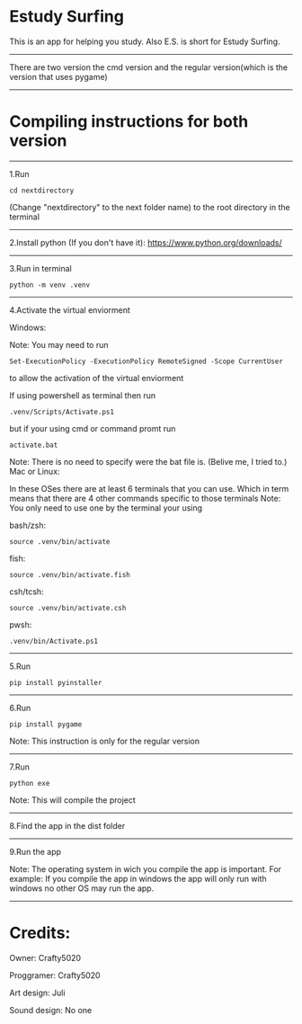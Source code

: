 # Estudy Surfing

This is an app for helping you study. Also E.S. is short for Estudy Surfing. 
______________________________________________________________________________
There are two version the cmd version and the regular version(which is the version that uses pygame)
______________________________________________________________________________
# Compiling instructions for both version
------------------------------------------------------------------------------

1.Run 

    cd nextdirectory

 (Change "nextdirectory" to the next folder name) to the root directory in the terminal
______________________________________________________________________________
2.Install python (If you don't have it): https://www.python.org/downloads/
______________________________________________________________________________
3.Run in terminal 

    python -m venv .venv
______________________________________________________________________________
4.Activate the virtual enviorment

Windows:

Note: You may need to run

    Set-ExecutionPolicy -ExecutionPolicy RemoteSigned -Scope CurrentUser

to allow the activation of the virtual enviorment

If using powershell as terminal then run 
    
    .venv/Scripts/Activate.ps1

but if your using cmd or command promt run 

    activate.bat

Note: There is no need to specify were the bat file is. (Belive me, I tried to.)
Mac or Linux:

In these OSes there are at least 6 terminals that you can use.
Which in term means that there are 4 other commands specific to those terminals
Note: You only need to use one by the terminal your using

bash/zsh:

    source .venv/bin/activate

fish:

    source .venv/bin/activate.fish

csh/tcsh:

    source .venv/bin/activate.csh


pwsh: 

    .venv/bin/Activate.ps1

______________________________________________________________________________
5.Run 

    pip install pyinstaller
______________________________________________________________________________
6.Run 

    pip install pygame

Note: This instruction is only for the regular version
______________________________________________________________________________
7.Run 

    python exe


Note: This will compile the project
______________________________________________________________________________
8.Find the app in the dist folder
______________________________________________________________________________
9.Run the app

Note: The operating system in wich you compile the app is important.
        For example: If you compile the app in windows the app will only run with windows
        no other OS may run the app.

------------------------------------------------------------------------------
# Credits:

Owner:
Crafty5020

Proggramer:
Crafty5020

Art design:
Juli

Sound design:
No one
